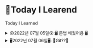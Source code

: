 # 👻Today I Learend
Today I Learned
<details>
<summary>😲2022년 07월 05일😲:🖥 문법 배웠어용 🖥</summary>

## 마크다운 문법 -Heading

- Heading은 문서의 제목이나 소제목으로 사용
  - **#의 개수에 따라 대응되는 수준(Heading level)이 있으며, h1 ~ h6까지 표현 가능**
  - **문서의 구조를 위해 작성되며 글자 크기를 조절하기 위해 사용되어서는 안됨**
    ![177242084-c3fec308-f206-41e7-8a2c-247262557979](https://user-images.githubusercontent.com/59475851/177470702-7fa6e79e-ea85-4c26-8eb2-fb283dd6fdd9.png)



[참조](https://www.markdownguide.org/basic-syntax/#headings)

## 마크다운 문법 -List

- List는 순서가 있는 리스트(ol)와 순서가 없는 리스트(ul)로 구성
  - **순서가 있는 ol 설명**
    ![177243010-36fc8846-bc11-4308-a9c4-ef40a7597d21](https://user-images.githubusercontent.com/59475851/177470745-09c1e6a2-e13e-4211-898c-92b1a4d6ff1d.png)




  - **순서가 없는 ul 설명**
    ![177243014-ba64a4e9-4064-4b2e-ba2f-60676a097e41](https://user-images.githubusercontent.com/59475851/177470769-78edc233-9ae3-4ba9-8e06-0182d065eca2.png)


[참조](https://www.markdownguide.org/basic-syntax/#lists-1)

## 마크다운 문법 -Fenced Code block

- **코드 블록은 backtick 기호 3개를 활용하여 작성(```)**

- **코드 블록에 특정 언어를 명시하면 Syntax Highlighting 적용 가능**

  >일부 환경에서는 적용이 되지 않을 수 있음
  >![177268115-527eb0af-3fe2-4ffb-9b04-b2b8c4bc4b9f](https://user-images.githubusercontent.com/59475851/177470801-910d9be3-c320-431d-ac5a-0219edb57292.png)


  >![177268122-10e918ee-c463-4b9d-b718-fdd8c86670bb](https://user-images.githubusercontent.com/59475851/177470825-eb6c1b08-f29e-4ec7-8433-370bbff98a9e.png)


[참조](https://www.markdownguide.org/extended-syntax/#fenced-code-blocks)

## 마크다운 문법 – Inline Code block

- 코드 블록은 backtick 기호 1개를 인라인에 활용하여 작성(`)
  ![177268736-43bfe8a4-1330-48ca-8603-4c33574db073](https://user-images.githubusercontent.com/59475851/177470887-9b070ff9-ed48-46f0-bb72-540157e02d11.png)


[참조](https://www.markdownguide.org/basic-syntax/#code)

## 마크다운 문법 – Blockquotes (인용문)

- ">"를 통해 인용문을 작성

>![177269109-5986bfe6-796b-4701-b611-3971279413f4](https://user-images.githubusercontent.com/59475851/177470930-1c3a1675-1c72-4e8b-bd41-f34e162b3f4a.png)


[참조](https://www.markdownguide.org/basic-syntax/#blockquotes-1)

## 마크다운 문법 – 이미지

- ![문자열](C:\Users\user\Desktop\san-juan-mountains)을 통해 이미지를 사용 가능
  - 특정 파일들 포함하여 연결 시킬 수도 있음

## 마크다운 문법 – text 강조

- 굵게(bold), 기울임(Italic)을 통해 특정 글자들을 강조

  - **굵게(bold)**
  ![177269753-9c22fdb6-311d-4d88-967e-c89383b4a4d6](https://user-images.githubusercontent.com/59475851/177470965-2a955498-34dc-4066-8de9-e07f8f37ef04.png)




  - **기울임(Italic))**
  ![177269832-ca851855-d05b-4ba5-a964-aec28a72d3c4](https://user-images.githubusercontent.com/59475851/177471001-a6177c0d-cf39-470d-be83-26f3aab09224.png)
</details>

<details>
<summary>🖥2022년 07월 06일🖥: 🤔Git??🤔</summary>

# Interface

인터페이스 : 무언가를 조작하는 전면



### GUI (Graphic User Interface)

: 그래픽으로 유저가 조작한다.

  - `새로 만들기` > `폴더`	

    *이 대상에 이름이 'test1'인 폴더가 이미 있습니다.* 

    

### CLI (Command Line Interface)

: 명령을 줄단위로 조작한다. 

- Windows - CMD, Powershell / MacOS - Terminal

- 명령 프롬프트에서 `$ mkdir 폴더명` 입력

  *mkdir: cannot create directory 'test1': File exists*





# 디렉토리 관리

디렉토리 (directory) : 폴더

$ 뒤에 명령어를 입력하여 사용



### CLI 기초 명령어

- `pwd` (*print working directory*) : 현재 디렉토리 출력
- `cd` `____` (*change directory*) : 디렉토리 이동
  - `폴더명`
  - `.` : 현재 디렉토리
  - `..` : 상위 디렉토리
- `ls` (*list*) : 목록
- `mkdir` `폴더명` (*make directory*) : 디렉토리 생성
- `rm` `파일명` (*remove*) : 파일 제거
- `rm -r` `폴더명` : 디렉토리 제거
  - `-r` : 반복
    - 디렉토리 제거의 경우 디렉토리 안의 모든 파일을 지워야 디렉토리가 제거되므로 -r을 사용함
- `touch` : 0바이트의 빈 파일 생성. 파일의 날짜와 시간을 수정 
- `첫 글자` + `Tab` : 자동완성
- `clear` / `ctrl` + `l` : 전체 삭제





# 버전 관리

버전 (Version) : 컴퓨터 소프트웨어의 특정 상태

버전 관리 : 동일 정보에 대한 여러 버전을 관리하는 것

- 버전 간 차이(diff)와 수정 이유를 메세지로 남길 수 있음 = 커밋 메세지
- 현대 파일들을 안전한 상태로 과거 모습 그대로 복원 가능 (반대의 경우 O)



### 분산 버전 관리 시스템 (DVCS)

- 중앙 집중식 버전 관리 시스템은 중앙에서 버전을 관리하고 파일을 받아서 사용한다
- 분산 버전 관리 시스템은 원격 저장소(Remote Repository)를 통하여 협업하고, 모든 히스토리를 클라이언트들이 공유한다





# Git 

### 개요

분산 버전 관리 시스템으로 코드의 버전을 관리하는 도구 

- 2005년 리눅스 커널을 위한 도구로 리누스 토르발스가 개발

- 컴퓨터 파일의 변경사항을 추적하고 여러 명의 사용자들 간에 해당 파일들의 작업을 조율



### 특징

- Git은 데이터를 파일 시스템의 스냅샷으로 관리하며 크기가 매우 작다
- 파일이 달라지지 않으면 성능을 위해 파일을 새로 저장하지 않는다
- 기존의 델타 기반 버전 관리 시스템과 가장 큰 차이를 가진다



## 기본 흐름 

1. 작업을 하고
2. 변경된 파일을 모아 (add) 
3. 버전으로 남긴다 (commit)



Working Directory → Staging area → Repository

(Untracked)―――→ (Staged) ――→ (Commited)

- Working Directory : 파일의 변경사항이 있는 공간

- Staging Area : 버전으로 기록하기 위한 파일 변경사항의 목록이자 해당 파일들이 모이는 임시 공간

- Repository : 커밋(버전)들이 기록되는 공간



커밋 = SW의 경우 반드시 작동 가능한 상태여야 함

→ 임시저장용으로 사용하지 말 것!



### Working Directory (Untracked)

`$ git init`

: **repository를 생성**하는 명령어

- 디렉토리 내에 **.git** 이라는 숨김 폴더를 생성
- (master) : git으로 관리되고 있는 폴더
- `$ git unit` 을 선언하기 전 반드시 대상 디렉토리 경로 확인



### Staging Area (Staged)

`$ git add <file>`

: working directory 상의 변경 내용을 **staging area에 추가**하는 명령어 

디렉토리 내 요소 전체를 staged 상태로 만들 때에는 파일명 대신 `.` (현재 디렉토리) 사용 가능

- untracked → staged
- modified → staged



### Repository (Commited)

`$ git commit -m '<커밋메세지>'`

: staged 상태의 파일들을 커밋을 통해 **버전으로 기록(=커밋)**하는 명령어

- SHA-1 해시를 사용하여 40자 길이의 체크섬을 생성하고, 이를 통해 고유한 커밋을 표기
- 커밋 메시지는 변경 사항을 알아볼 수 있도록 명확하게 작성



### Status 

`$ git status`

: **현재 상태를 확인**하는 명령어 

- Git 저장소에 있는 **파일의 상태**를 확인하기 위하여 사용

  - Untracked Files

  - Changes not staged for commit

  - Changes to be comitted

  - Nothing to commit, working tree clean

    


##### $ git status 로 확인할 수 있는 파일의 상태 

- Tracked : 이전부터 버전으로 관리되고 있는 파일

  - Unmodified : git status에 나타나지 않음
  - Modified : Changes not staged for commit 
  - Staged : Changes to be commited

- Untracked : 버전으로 관리된 적 없는 파일 (파일을 새로 만든 경우)

  

  - modified : 파일이 수정된 상태 


  (add 명령어를 통하여 Staging Area로)

  - staged : 수정된 파일을 곧 커밋할 것이라고 표시한 상태 


  (commit 명령어를 통해 Repository로)

  - commited : 커밋이 된 상태




### Log

`$ git log` 

: 현재 저장소에 기록된 **커밋**을 조회(=**버전 확인**)

- 다양한 옵션을 통해 로그를 조회할 수 있음

  ​	`$ git log` `-1` : 직전 커밋을 조회 

  ​	`$ git log` `-oneline` : 한 줄로 표시

  ​	`$ git log` `-2 --oneline` : 최근 두 커밋을 한 줄로 표시





# GitHub

**원격 저장소** (Remote Repository) : 네트워크를 활용한 저장소

-  *GitHub, GitLab, Bitbucket*
- Git과 같이 GitHub도 **버전**을 관리한다.



## 기본 흐름

1. 원격 저장소를 만들고 저장소 설정을 한다 `$ git remote add`
2. 로컬 저장소의 버전을 원격 저장소로 보낸다 `$ git push`
3. 원격 저장소의 버전을 로컬 저장소로 가져온다 `$ git pull`



원격 저장소의 주소

https://`github.com`/`GitHubUsername`/`RepositoryName`.git

*[My TIL Repository](https://github.com/soyolee-dev/TIL.git)*



### Remote  

`$ git` `remote` `add origin` ` <url.git>`

- `$ git` : Git에게 명령
- `remote` `add origin` : 원격 저장소를 origin으로 추가
  - 일반적으로 origin으로 사용



`$ git` `remote` `-v` : 원격 저장소 정보 확인

`$ git` `remote` `rm` `<원격 저장소 이름>` : 원격 저장소 삭제



### Push

`$ git push` `<원격 저장소 이름>` `<브랜치 이름>`

- 원격 저장소로 로컬 저장소 변경 사항(commit)을 올림(push)
- 로컬 폴더의 파일/폴더가 아닌 저장소의 **커밋**(버전)이 올라감



#### Push Error

```bash 
! [rejected]			master -> master (fetch first)

error: failed to push some refs to 'url'
```

- 로컬-원격 저장소 간 커밋 이력이 다른 경우 발생
- 원격 저장소의 커밋을 원격 



### Pull

`$ git pull` `<원격 저장소 이름>` `<브랜치 이름>`

- 원격 저장소로부터 변경된 내역을 받아와서 이력을 병합



### Clone

`$ git clone` `<url>`

- 원격 저장소를 복제하여 모든 버전을 가져옴

- 원격 저장소 이름의 폴더로 이동해서 활용

  



## 프로젝트에서의 활용

- **init** : 로컬에서 새로운 프로젝트를 시작

- **push** : 내가 한 로컬 프로젝트 개발 공유

- **pull** : 원격 저장소의 커밋 가져오기

​				*프로젝트 개발 중 다른 사람의 커밋 받아오기*

- **clone** : 원격 저장소를 복제

​				*원격에 있는 프로젝트 시작, 협업 프로젝트, 외부 오픈소스 참여, Git 저장소를 GitHub에서 생성 후 시작...*



## Git 파일 관리 심화

### .gitignore 

- 일반적인 개발 프로젝트에서 버전 관리와 관계 없는 파일이나 디렉토리가 발생

  - [gitignore.io](https://github.com/github/gitignore)에서 개발 언어, 개발 환경(OS, IDE) 등을 설정하여 파일을 생성할 수 있다

- Git 저장소에 **.gitignore 파일을 생성**하여 해당 내용을 관리

  - 특정 파일 : *a.txt* (모든 a.txt) 	

  ​					*test/a.txt* (test 폴더의 a.txt)

  - 특정 디렉토리 : */my_secret*
  - 특정 확장자 : **.exe*
  - 예외 처리 : ***!**b.exe*
  </details>
